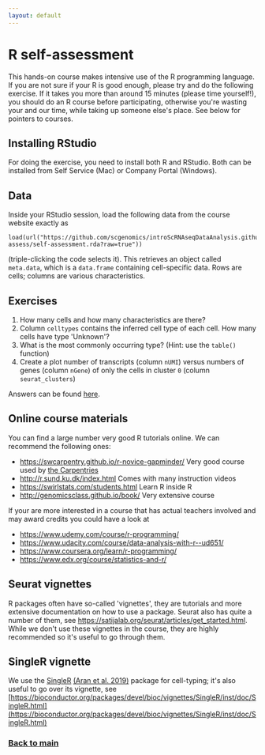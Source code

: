```yaml
---
layout: default
---
```

# R self-assessment

This hands-on course makes intensive use of the R programming
language. If you are not sure if your R is good enough, please try and
do the following exercise. If it takes you more than around 15
minutes (please time yourself!), you should do an R course before
participating, otherwise you're wasting your and our time, while taking
up someone else's place. See below for pointers to courses.

## Installing RStudio

For doing the exercise, you need to install both R and RStudio. Both can
be installed from Self Service (Mac) or Company Portal (Windows).

## Data

Inside your RStudio session, load the following data from the course
website exactly as

```
load(url("https://github.com/scgenomics/introScRNAseqDataAnalysis.github.io/blob/main/docs/self-assess/self-assessment.rda?raw=true"))
```
(triple-clicking the code selects it).  This retrieves an
object called `meta.data`, which is a `data.frame` containing
cell-specific data. Rows are cells; columns are various characteristics.

## Exercises
 
 1. How many cells and how many characteristics are there?
 1. Column `celltypes` contains the inferred cell type of each cell. How many cells have type 'Unknown'?
 1. What is the most commonly occurring type? (Hint: use the `table()` function)
 1. Create a plot number of transcripts (column `nUMI`) versus numbers of genes (column `nGene`) of only the cells in cluster `0` (column `seurat_clusters`)
 
Answers can be found [here](answers.md).

## Online course materials

You can find a large number very good R tutorials online. We can
recommend the following ones:

- <https://swcarpentry.github.io/r-novice-gapminder/> Very good course used by [the Carpentries](https://carpentries.org/)
- <http://r.sund.ku.dk/index.html>  Comes with many instruction videos
- <https://swirlstats.com/students.html> Learn R inside R
- <http://genomicsclass.github.io/book/> Very extensive course

If your are more interested in a course that has actual teachers
involved and may award credits you could have a look at

- <https://www.udemy.com/course/r-programming/>
- <https://www.udacity.com/course/data-analysis-with-r--ud651/>
- <https://www.coursera.org/learn/r-programming/>
- <https://www.edx.org/course/statistics-and-r/>

## Seurat vignettes

R packages often have so-called 'vignettes', they are tutorials and more
extensive documentation on how to use a package. Seurat also has quite a
number of them, see <https://satijalab.org/seurat/articles/get_started.html>.
While we don't use these vignettes in the course, they are highly
recommended so it's useful to go through them.

## SingleR vignette

We use the [SingleR](https://bioconductor.org/packages/SingleR/) [(Aran et al. 2019)](https://www.nature.com/articles/s41590-018-0276-y) package for cell-typing; it's also useful to go over its vignette, see [https://bioconductor.org/packages/devel/bioc/vignettes/SingleR/inst/doc/SingleR.html](https://bioconductor.org/packages/devel/bioc/vignettes/SingleR/inst/doc/SingleR.html)

### [Back to main](../index.md)
